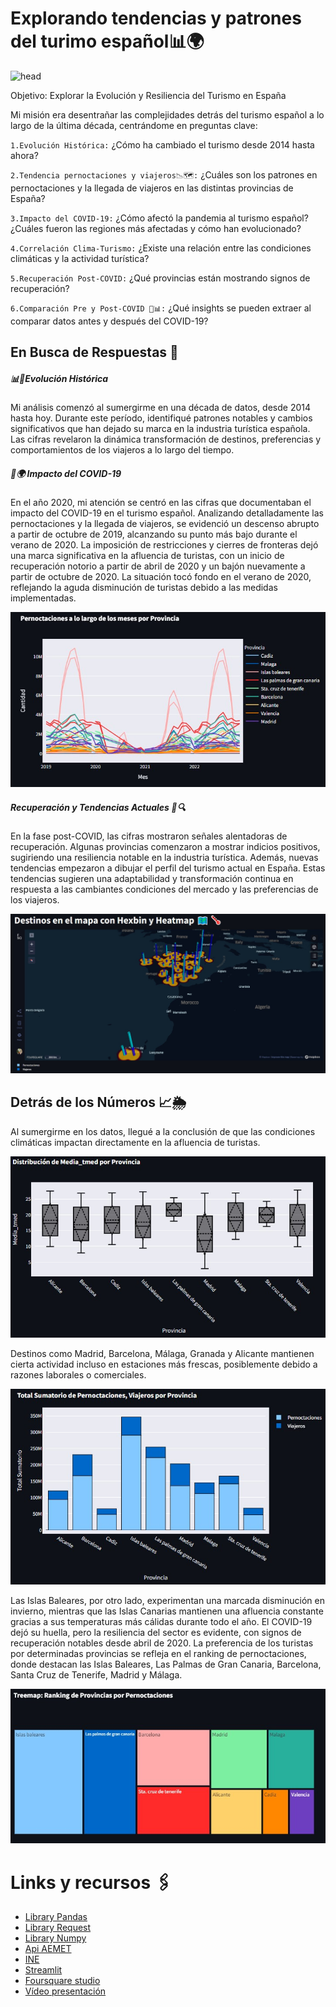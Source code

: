# Explorando tendencias y patrones del turimo español📊🌍

![head](https://github.com/Carolina-MH/Proyecto_final/blob/main/img/gif.gif)

Objetivo: Explorar la Evolución y Resiliencia del Turismo en España

Mi misión era desentrañar las complejidades detrás del turismo español a lo largo de la última década, centrándome en preguntas clave:

`1.Evolución Histórica:` ¿Cómo ha cambiado el turismo desde 2014 hasta ahora?

`2.Tendencia pernoctaciones y viajeros📉🗺️:` ¿Cuáles son los patrones en pernoctaciones y la llegada de viajeros en las distintas provincias de España?

`3.Impacto del COVID-19:` ¿Cómo afectó la pandemia al turismo español? ¿Cuáles fueron las regiones más afectadas y cómo han evolucionado?

`4.Correlación Clima-Turismo:` ¿Existe una relación entre las condiciones climáticas y la actividad turística?

`5.Recuperación Post-COVID:` ¿Qué provincias están mostrando signos de recuperación?

`6.Comparación Pre y Post-COVID 🔄📊:` ¿Qué insights se pueden extraer al comparar datos antes y después del COVID-19?

## En Busca de Respuestas 🤔

##### 📊🔄Evolución Histórica

Mi análisis comenzó al sumergirme en una década de datos, desde 2014 hasta hoy. Durante este período, identifiqué patrones notables y cambios significativos que han dejado su marca en la industria turística española. Las cifras revelaron la dinámica transformación de destinos, preferencias y comportamientos de los viajeros a lo largo del tiempo.

##### 🦠🌍 Impacto del COVID-19

En el año 2020, mi atención se centró en las cifras que documentaban el impacto del COVID-19 en el turismo español. Analizando detalladamente las pernoctaciones y la llegada de viajeros, se evidenció un descenso abrupto a partir de octubre de 2019, alcanzando su punto más bajo durante el verano de 2020. La imposición de restricciones y cierres de fronteras dejó una marca significativa en la afluencia de turistas, con un inicio de recuperación notorio a partir de abril de 2020 y un bajón nuevamente a partir de octubre de 2020. La situación tocó fondo en el verano de 2020, reflejando la aguda disminución de turistas debido a las medidas implementadas.

![grafico](https://github.com/Carolina-MH/Proyecto_final/blob/main/img/grafico_lineal.jpg)

##### Recuperación y Tendencias Actuales 🚀🔍

En la fase post-COVID, las cifras mostraron señales alentadoras de recuperación. Algunas provincias comenzaron a mostrar indicios positivos, sugiriendo una resiliencia notable en la industria turística. Además, nuevas tendencias empezaron a dibujar el perfil del turismo actual en España. Estas tendencias sugieren una adaptabilidad y transformación continua en respuesta a las cambiantes condiciones del mercado y las preferencias de los viajeros.

![grafico](https://github.com/Carolina-MH/Proyecto_final/blob/main/img/mapa.jpg)

## Detrás de los Números 📈🌦️


Al sumergirme en los datos, llegué a la conclusión de que las condiciones climáticas impactan directamente en la afluencia de turistas.

![grafico](https://github.com/Carolina-MH/Proyecto_final/blob/main/img/grafico_diagrama.jpg)

Destinos como Madrid, Barcelona, Málaga, Granada y Alicante mantienen cierta actividad incluso en estaciones más frescas, posiblemente debido a razones laborales o comerciales.

![grafico](https://github.com/Carolina-MH/Proyecto_final/blob/main/img/grafico_barras.jpg)

Las Islas Baleares, por otro lado, experimentan una marcada disminución en invierno, mientras que las Islas Canarias mantienen una afluencia constante gracias a sus temperaturas más cálidas durante todo el año. El COVID-19 dejó su huella, pero la resiliencia del sector es evidente, con signos de recuperación notables desde abril de 2020. La preferencia de los turistas por determinadas provincias se refleja en el ranking de pernoctaciones, donde destacan las Islas Baleares, Las Palmas de Gran Canaria, Barcelona, Santa Cruz de Tenerife, Madrid y Málaga.

![grafico](https://github.com/Carolina-MH/Proyecto_final/blob/main/img/grafico_treemap.jpg)

# Links y recursos 🖇️

- [Library Pandas](https://pandas.pydata.org/)
- [Library Request](https://pypi.org/project/requests/)
- [Library Numpy](https://numpy.org/)
- [Api AEMET](https://opendata.aemet.es/centrodedescargas/inicio)
- [INE](https://www.ine.es/jaxiT3/Tabla.htm?t=2074#downloadJSON=true)
- [Streamlit](https://streamlit.io/)
- [Foursquare studio](https://studio.foursquare.com/home)
- [Vídeo presentación](presentación)
